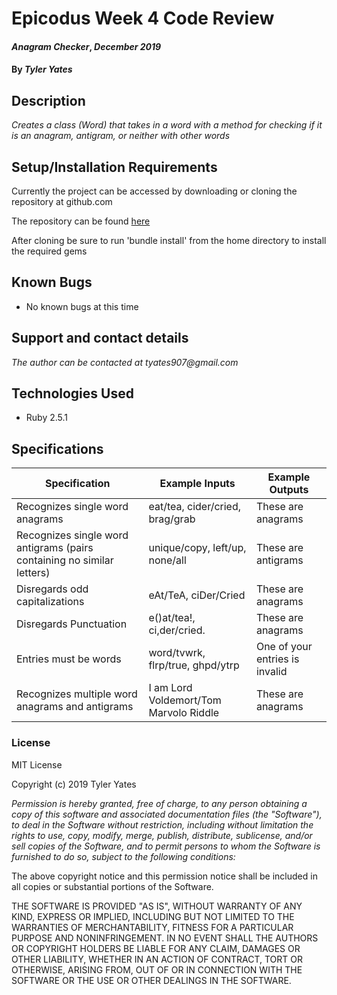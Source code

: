 # Epicodus Week 4 Code Review

#### _Anagram Checker_, _December 2019_

#### By _**Tyler Yates**_

## Description

_Creates a class (Word) that takes in a word with a method for checking if it is an anagram, antigram, or neither with other words_

## Setup/Installation Requirements

Currently the project can be accessed by downloading or cloning the repository at github.com

The repository can be found [here](https://github.com/YTyler/rubyWeek1Day3)

After cloning be sure to run 'bundle install' from the home directory to install the required gems

## Known Bugs

* No known bugs at this time

## Support and contact details

_The author can be contacted at tyates907@gmail.com_

## Technologies Used

* Ruby 2.5.1

## Specifications

Specification | Example Inputs | Example Outputs
--- | --- | ---
Recognizes single word anagrams| eat/tea, cider/cried, brag/grab  | These are anagrams
Recognizes single word antigrams (pairs containing no similar letters)| unique/copy, left/up, none/all | These are antigrams
Disregards odd capitalizations|eAt/TeA, ciDer/Cried| These are anagrams
Disregards Punctuation| e()at/tea!, ci,der/cried. | These are anagrams
Entries must be words|word/tvwrk, flrp/true, ghpd/ytrp|One of your entries is invalid
Recognizes multiple word anagrams and antigrams|I am Lord Voldemort/Tom Marvolo Riddle|These are anagrams

### License

MIT License

Copyright (c) 2019 Tyler Yates

*Permission is hereby granted, free of charge, to any person obtaining a copy
of this software and associated documentation files (the "Software"), to deal
in the Software without restriction, including without limitation the rights
to use, copy, modify, merge, publish, distribute, sublicense, and/or sell
copies of the Software, and to permit persons to whom the Software is
furnished to do so, subject to the following conditions:*

The above copyright notice and this permission notice shall be included in all
copies or substantial portions of the Software.

THE SOFTWARE IS PROVIDED "AS IS", WITHOUT WARRANTY OF ANY KIND, EXPRESS OR
IMPLIED, INCLUDING BUT NOT LIMITED TO THE WARRANTIES OF MERCHANTABILITY,
FITNESS FOR A PARTICULAR PURPOSE AND NONINFRINGEMENT. IN NO EVENT SHALL THE
AUTHORS OR COPYRIGHT HOLDERS BE LIABLE FOR ANY CLAIM, DAMAGES OR OTHER
LIABILITY, WHETHER IN AN ACTION OF CONTRACT, TORT OR OTHERWISE, ARISING FROM,
OUT OF OR IN CONNECTION WITH THE SOFTWARE OR THE USE OR OTHER DEALINGS IN THE
SOFTWARE.
